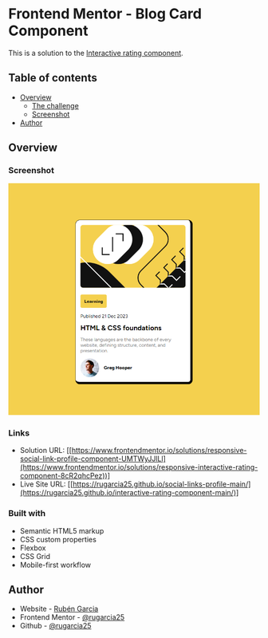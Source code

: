 # Frontend Mentor - Blog Card Component

This is a solution to the [Interactive rating component](https://www.frontendmentor.io/challenges/interactive-rating-component-koxpeBUmI/hub). 

## Table of contents

- [Overview](#overview)
  - [The challenge](https://www.frontendmentor.io/challenges/interactive-rating-component-koxpeBUmI/hub)
  - [Screenshot](./assets/images/web.png)
- [Author](#author)

## Overview

### Screenshot

![](./assets/images/web.png)

### Links

- Solution URL: [[https://www.frontendmentor.io/solutions/responsive-social-link-profile-component-UMTWyJJlLl](https://www.frontendmentor.io/solutions/responsive-interactive-rating-component-8cR2qhcPez))] 
- Live Site URL: [[https://rugarcia25.github.io/social-links-profile-main/](https://rugarcia25.github.io/interactive-rating-component-main/)]

### Built with

- Semantic HTML5 markup
- CSS custom properties
- Flexbox
- CSS Grid
- Mobile-first workflow

## Author

- Website - [Rubén Garcia](https://rgdev.netlify.app/)
- Frontend Mentor - [@rugarcia25](https://www.frontendmentor.io/profile/rugarcia25)
- Github - [@rugarcia25](https://github.com/rugarcia25)
